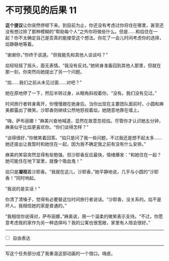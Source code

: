 # 不可预见的后果 11

**这个提议**让你突然停顿下来。到目前为止，你还没有考虑过你将住在哪里，甚至还没有想过除了那种模糊的“帮助每个人”之外你将做些什么。但是……和焰住在一起？你不太确定自己是否真的能接受这个想法。你花了一会儿时间考虑你的选择，焰静静地等着。

“谢谢你，”你终于说道。“但我能先和其他人谈谈吗？”

焰轻轻摇了摇头，面无表情。“我没有反对。”她转身准备回到其他人那里，但就在那一刻，你突然向她提出了另一个问题。

“焰……我们之前从未见过面……对吧？”

她在原地停了一下，然后半转过身，从眼角斜视着你。“没有。我们没有见过。”

时间旅行者转身离开，你慢慢跟在她身后。当你出现在主要团队面前时，小圆和麻美都露出了微笑。沙耶香则继续公然地怒视着焰，她随意地靠在墙上。

“嗨，萨布丽娜！”麻美兴奋地喊道，显然在故意忽视焰。尽管你才认识她五分钟，麻美似乎比焰更喜欢你。“你们谈得怎样？”

“谈得很好，”你微笑着回答。“焰只是问了我一些问题，不过我还是想不起太多……她还提出让我暂时和她住在一起，因为我不确定我之前有没有什么安排。”

麻美的笑容突然显得有些勉强，但沙耶香反应最快，情绪爆发：“和她住在一起？她可能住在地下室里，就像个吸血鬼！”

焰只是**凝视**着沙耶香。“我就在这儿，沙耶香，”她平静地说，几乎与小圆的“沙耶香！”同时响起。

“我说的是实话！”

你清了清嗓子，觉得有必要替这位时间旅行者说话。“沙耶香，没关系的。焰不是坏人。我相信她的家是普通的。”

“我相信你说得对，萨布丽娜，”麻美说，用一个温柔的微笑表示支持。“不过，你愿意考虑我的家作为另一种选择吗？我的公寓也很宽敞，家里有人陪会很好。”

---

- [ ] 自由表达

---

写这个任务部分成了我重温这部动画的一个借口。嗨皮。
